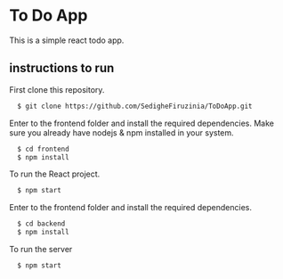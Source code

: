 
# To Do App
This is a simple react todo app. 

## instructions to run

First clone this repository.

```bash
  $ git clone https://github.com/SedigheFiruzinia/ToDoApp.git
```
Enter to the frontend folder and install the required dependencies. Make sure you already have nodejs & npm installed in your system.

```bash
  $ cd frontend
  $ npm install
```

To run the React project.

```bash
  $ npm start 
```

Enter to the frontend folder and install the required dependencies.

```bash
  $ cd backend
  $ npm install 
```
To run the server

```bash
  $ npm start
```
